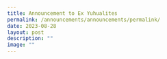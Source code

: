```yaml
---
title: Announcement to Ex Yuhualites
permalink: /announcements/announcements/permalink/
date: 2023-08-28
layout: post
description: ""
image: ""
---
```

